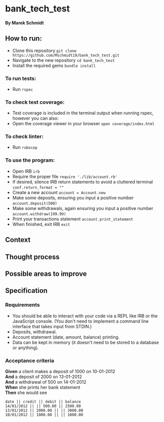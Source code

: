 # bank_tech_test
#### By Marek Schmidt

## How to run:
* Clone this repository `git clone https://github.com/Mschmidt19/bank_tech_test.git`
* Navigate to the new repository `cd bank_tech_test`
* Install the required gems `bundle install`

### To run tests:
* Run `rspec`

### To check test coverage:
* Test coverage is included in the terminal output when running rspec, however you can also:
* Open the coverage viewer in your browser `open coverage/index.html`

### To check linter:
* Run `rubocop`

### To use the program:
* Open IRB `irb`
* Require the proper file `require './lib/account.rb'`
* If desired, silence IRB return statements to avoid a cluttered terminal `conf.return_format = ""`
* Create a new account `account = Account.new`
* Make some deposits, ensuring you input a positive number `account.deposit(500)`
* Make some withdrawals, again ensuring you input a positive number `account.withdraw(199.99)`
* Print your transactions statement `account.print_statement`
* When finished, exit IRB `exit`

## Context

## Thought process

## Possible areas to improve

## Specification
### Requirements
* You should be able to interact with your code via a REPL like IRB or the JavaScript console.  (You don't need to implement a command line interface that takes input from STDIN.)
* Deposits, withdrawal.
* Account statement (date, amount, balance) printing.
* Data can be kept in memory (it doesn't need to be stored to a database or anything).

### Acceptance criteria
**Given** a client makes a deposit of 1000 on 10-01-2012  
**And** a deposit of 2000 on 13-01-2012  
**And** a withdrawal of 500 on 14-01-2012  
**When** she prints her bank statement  
**Then** she would see

```
date || credit || debit || balance
14/01/2012 || || 500.00 || 2500.00
13/01/2012 || 2000.00 || || 3000.00
10/01/2012 || 1000.00 || || 1000.00
```
